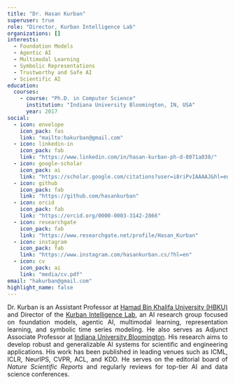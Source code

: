 ```yaml
---
title: "Dr. Hasan Kurban"
superuser: true
role: "Director, Kurban Intelligence Lab"
organizations: []
interests:
  - Foundation Models
  - Agentic AI
  - Multimodal Learning
  - Symbolic Representations
  - Trustworthy and Safe AI
  - Scientific AI
education:
  courses:
    - course: "Ph.D. in Computer Science"
      institution: "Indiana University Bloomington, IN, USA"
      year: 2017
social:
  - icon: envelope
    icon_pack: fas
    link: "mailto:hakurban@gmail.com"
  - icon: linkedin-in
    icon_pack: fab
    link: "https://www.linkedin.com/in/hasan-kurban-ph-d-8071a038/"
  - icon: google-scholar
    icon_pack: ai
    link: "https://scholar.google.com/citations?user=i8riPvIAAAAJ&hl=en"
  - icon: github
    icon_pack: fab
    link: "https://github.com/hasankurban"
  - icon: orcid
    icon_pack: fab
    link: "https://orcid.org/0000-0003-3142-2866"
  - icon: researchgate
    icon_pack: fab
    link: "https://www.researchgate.net/profile/Hasan_Kurban"
  - icon: instagram
    icon_pack: fab
    link: "https://www.instagram.com/hasankurban.cs/?hl=en"
  - icon: cv
    icon_pack: ai
    link: "media/cv.pdf"
email: "hakurban@gmail.com"
highlight_name: false
---
```

<div style="text-align: justify">

Dr. Kurban is an Assistant Professor at [Hamad Bin Khalifa University (HBKU)](https://www.hbku.edu.qa/en) and Director of the [Kurban Intelligence Lab](https://kurbanintelligencelab.com), an AI research group focused on foundation models, agentic AI, multimodal learning, representation learning, and symbolic time series modeling. He also serves as Adjunct Associate Professor at [Indiana University Bloomington](https://www.indiana.edu/). His research aims to develop robust and generalizable AI systems for scientific and engineering applications. His work has been published in leading venues such as ICML, ICLR, NeurIPS, CVPR, ACL, and KDD. He serves on the editorial board of *Nature Scientific Reports* and regularly reviews for top-tier AI and data science conferences.

</div>
